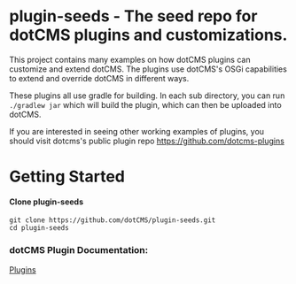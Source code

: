 # plugin-seeds - The seed repo for dotCMS plugins and customizations.

This project contains many examples on how dotCMS plugins can customize and extend dotCMS. The plugins use dotCMS's OSGi capabilities to extend and override dotCMS in different ways.

These plugins all use gradle for building.  In each sub directory, you can run
`./gradlew jar` which will build the plugin, which can then be uploaded into dotCMS.

If you are interested in seeing other working examples of plugins, you should visit dotcms's public plugin repo https://github.com/dotcms-plugins

# Getting Started

#### Clone plugin-seeds
```
git clone https://github.com/dotCMS/plugin-seeds.git
cd plugin-seeds
```

### dotCMS Plugin Documentation:
[Plugins](https://dotcms.com/docs/latest/osgi-plugins)
